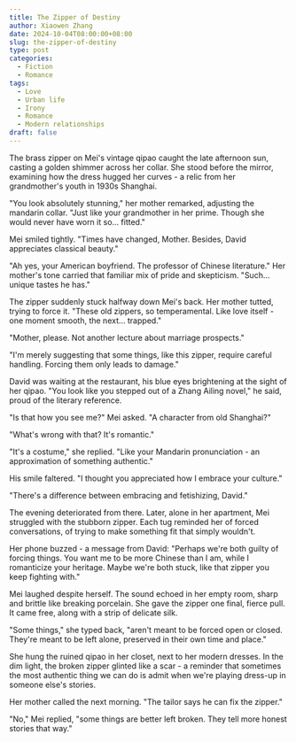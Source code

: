 ```yaml
---
title: The Zipper of Destiny
author: Xiaowen Zhang
date: 2024-10-04T08:00:00+08:00
slug: the-zipper-of-destiny
type: post
categories:
  - Fiction
  - Romance
tags:
  - Love
  - Urban life
  - Irony
  - Romance
  - Modern relationships
draft: false
---
```


The brass zipper on Mei's vintage qipao caught the late afternoon sun, casting a golden shimmer across her collar. She stood before the mirror, examining how the dress hugged her curves - a relic from her grandmother's youth in 1930s Shanghai.

"You look absolutely stunning," her mother remarked, adjusting the mandarin collar. "Just like your grandmother in her prime. Though she would never have worn it so... fitted."

Mei smiled tightly. "Times have changed, Mother. Besides, David appreciates classical beauty."

"Ah yes, your American boyfriend. The professor of Chinese literature." Her mother's tone carried that familiar mix of pride and skepticism. "Such... unique tastes he has."

The zipper suddenly stuck halfway down Mei's back. Her mother tutted, trying to force it. "These old zippers, so temperamental. Like love itself - one moment smooth, the next... trapped."

"Mother, please. Not another lecture about marriage prospects."

"I'm merely suggesting that some things, like this zipper, require careful handling. Forcing them only leads to damage."

David was waiting at the restaurant, his blue eyes brightening at the sight of her qipao. "You look like you stepped out of a Zhang Ailing novel," he said, proud of the literary reference.

"Is that how you see me?" Mei asked. "A character from old Shanghai?"

"What's wrong with that? It's romantic."

"It's a costume," she replied. "Like your Mandarin pronunciation - an approximation of something authentic."

His smile faltered. "I thought you appreciated how I embrace your culture."

"There's a difference between embracing and fetishizing, David."

The evening deteriorated from there. Later, alone in her apartment, Mei struggled with the stubborn zipper. Each tug reminded her of forced conversations, of trying to make something fit that simply wouldn't.

Her phone buzzed - a message from David: "Perhaps we're both guilty of forcing things. You want me to be more Chinese than I am, while I romanticize your heritage. Maybe we're both stuck, like that zipper you keep fighting with."

Mei laughed despite herself. The sound echoed in her empty room, sharp and brittle like breaking porcelain. She gave the zipper one final, fierce pull. It came free, along with a strip of delicate silk.

"Some things," she typed back, "aren't meant to be forced open or closed. They're meant to be left alone, preserved in their own time and place."

She hung the ruined qipao in her closet, next to her modern dresses. In the dim light, the broken zipper glinted like a scar - a reminder that sometimes the most authentic thing we can do is admit when we're playing dress-up in someone else's stories.

Her mother called the next morning. "The tailor says he can fix the zipper."

"No," Mei replied, "some things are better left broken. They tell more honest stories that way."
